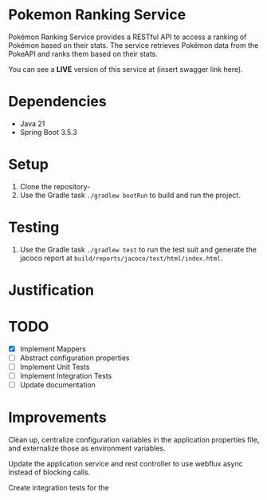 # Pokemon Ranking Service

Pokémon Ranking Service provides a RESTful API to access a ranking of Pokémon based on their stats.
The service retrieves Pokémon data from the PokeAPI and ranks them based on their stats.

You can see a **LIVE** version of this service at (insert swagger link here).

# Dependencies

- Java 21 
- Spring Boot 3.5.3

# Setup 

1. Clone the repository-
2. Use the Gradle task `./gradlew bootRun` to build and run the project.

# Testing

1. Use the Gradle task `./gradlew test` to run the test suit and generate the jacoco report at `build/reports/jacoco/test/html/index.html`.

# Justification 



# TODO

- [X] Implement Mappers
- [ ] Abstract configuration properties
- [ ] Implement Unit Tests
- [ ] Implement Integration Tests
- [ ] Update documentation

# Improvements 

Clean up, centralize configuration variables in the application properties file, and externalize those as environment variables.

Update the application service and rest controller to use webflux async instead of blocking calls.

Create integration tests for the 
